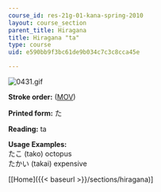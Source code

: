 ```yaml
---
course_id: res-21g-01-kana-spring-2010
layout: course_section
parent_title: Hiragana
title: Hiragana "ta"
type: course
uid: e590bb9f3bc61de9b034c7c3c8cca45e

---
```


![0431.gif](/coursemedia/res-21g-01-kana-spring-2010/5d642b9eac1502aecfcbddc5f29d8ed8_0431.gif)

**Stroke order:** ([MOV](http://www.archive.org/download/MITRES21F.01S10_HIRAGANA_CHARACTERS/0431.mov))

**Printed form:** た

**Reading:** ta

**Usage Examples:**  
たこ (tako) octopus  
たかい (takai) expensive

  
\[[Home]({{< baseurl >}}/sections/hiragana)\]